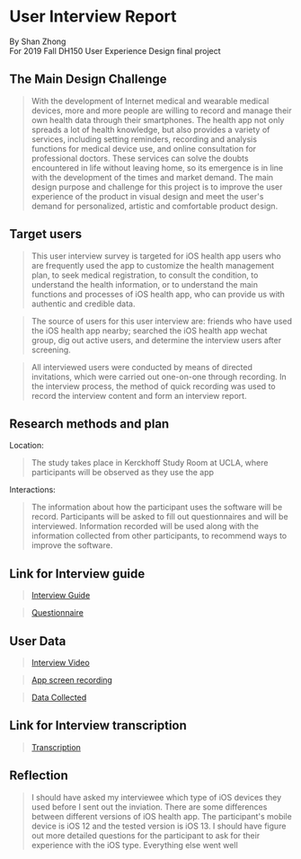 User Interview Report
============================

By Shan Zhong <br>
For 2019 Fall DH150 User Experience Design final project <br>

## The Main Design Challenge
> With the development of Internet medical and wearable medical devices, more and more people are willing to record and manage their own health data through their smartphones. The health app not only spreads a lot of health knowledge, but also provides a variety of services, including setting reminders, recording and analysis functions for medical device use, and online consultation for professional doctors. These services can solve the doubts encountered in life without leaving home, so its emergence is in line with the development of the times and market demand. The main design purpose and challenge for this project is to improve the user experience of the product in visual design and meet the user's demand for personalized, artistic and comfortable product design.

## Target users
> This user interview survey is targeted for iOS health app users who are frequently used the app to customize the health management plan, to seek medical registration, to consult the condition, to understand the health information, or to understand the main functions and processes of iOS health app, who can provide us with authentic and credible data.<br>

> The source of users for this user interview are: friends who have used the iOS health app nearby; searched the iOS health app wechat group, dig out active users, and determine the interview users after screening. <br>

> All interviewed users were conducted by means of directed invitations, which were carried out one-on-one through recording. In the interview process, the method of quick recording was used to record the interview content and form an interview report.

## Research methods and plan
Location:<br>
> The study takes place in Kerckhoff Study Room at UCLA, where participants will be observed as they use the app <br>

Interactions: <br>
> The information about how the participant uses the software will be record. Participants will be asked to fill out questionnaires and will be interviewed. Information recorded will be used along with the information collected from other participants, to recommend ways to improve the software.

## Link for Interview guide
>[Interview Guide](https://docs.google.com/document/d/1aiphK2RNyWB8gVt10h_GDXQws2rMR7-aCWYepqSnnCU/edit?usp=sharing)<br>

>[Questionnaire](https://docs.google.com/forms/d/e/1FAIpQLSesAMhWXWtYf_KbaZs9xbduX5T6LMpPKxlCE_-zuJSI3Fq0pg/viewform?usp=sf_link)

## User Data
> [Interview Video](https://drive.google.com/file/d/1bshcAQ9IxcpK7p04PYaxw_nKiGBN1ul3/view?usp=sharing)<br>

>[App screen recording](https://drive.google.com/file/d/1iYQRwu5e_wRR6yBQ73ohriaCAKeEI5vE/view?usp=sharing)<br>

> [Data Collected](https://docs.google.com/spreadsheets/d/1sA1zi7VOqGmXnbtsaJ3hTiKtQvYh12VhzN6tPFoD6VE/edit?usp=sharing)<br>

## Link for Interview transcription
> [Transcription](https://docs.google.com/document/d/1S9ZX-qr_usPSyhJuOYKBZH07HcGCTc5Ye46jXdp4sC8/edit?usp=sharing)<br>

## Reflection
> I should have asked my interviewee which type of iOS devices they used before I sent out the inviation. There are some differences between different versions of iOS health app. The participant's mobile device is iOS 12 and the tested version is iOS 13. 
> I should have figure out more detailed questions for the participant to ask for their experience with the iOS type.
> Everything else went well
